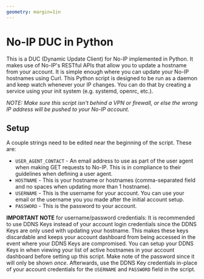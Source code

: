 ```yaml
---
geometry: margin=1in
---
```


# No-IP DUC in Python

This is a DUC (Dynamic Update Client) for No-IP implemented in Python. It makes use of No-IP's RESTful APIs that allow you to update a hostname from your account. It is simple enough where you can update your No-IP hostnames using Curl. This Python script is designed to be run as a daemon and keep watch whenever your IP changes. You can do that by creating a service using your init system (e.g. systemd, openrc, etc.).

*NOTE: Make sure this script isn't behind a VPN or firewall, or else the wrong IP address will be pushed to your No-IP account.*

## Setup

A couple strings need to be edited near the beginning of the script. These are:

- `USER_AGENT_CONTACT` - An email address to use as part of the user agent when making GET requests to No-IP. This is in compliance to their guidelines when defining a user agent.
- `HOSTNAME` - This is your hostname or hostnames (comma-separated field and no spaces when updating more than 1 hostname).
- `USERNAME` - This is the username for your account. You can use your email or the username you you made after the initial account setup.
- `PASSWORD` - This is the password to your account.

**IMPORTANT NOTE** for username/password credentials: It is recommended to use DDNS Keys instead of your account login credentials since the DDNS Keys are only used with updating your hostname. This makes these keys discardable and keeps your account dashboard from being accessed in the event where your DDNS Keys are compromised. You can setup your DDNS Keys in when viewing your list of active hostnames in your account dashboard before setting up this script. Make note of the password since it will only be shown *once*. Afterwards, use the DDNS Key credentials in-place of your account credentials for the `USERNAME` and `PASSWORD` field in the script.
